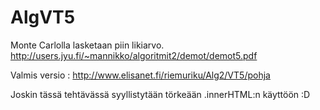 # AlgVT5
Monte Carlolla lasketaan piin likiarvo. http://users.jyu.fi/~mannikko/algoritmit2/demot/demot5.pdf 

Valmis versio : http://www.elisanet.fi/riemuriku/Alg2/VT5/pohja

Joskin tässä tehtävässä syyllistytään törkeään .innerHTML:n käyttöön :D
